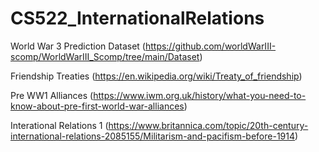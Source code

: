 # CS522_InternationalRelations
World War 3 Prediction Dataset (https://github.com/worldWarIII-scomp/WorldWarIII_Scomp/tree/main/Dataset)

Friendship Treaties (https://en.wikipedia.org/wiki/Treaty_of_friendship)

Pre WW1 Alliances (https://www.iwm.org.uk/history/what-you-need-to-know-about-pre-first-world-war-alliances)

Interational Relations 1 (https://www.britannica.com/topic/20th-century-international-relations-2085155/Militarism-and-pacifism-before-1914)


